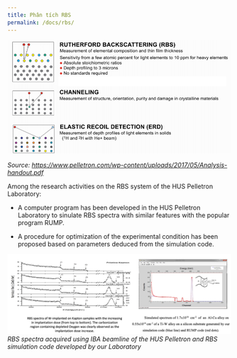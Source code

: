 ```yaml
---
title: Phân tích RBS
permalink: /docs/rbs/
---
```


![NEC RBS-ERD Introduction](/Photos/rbserdintro1.png)

*Source: https://www.pelletron.com/wp-content/uploads/2017/05/Analysis-handout.pdf*

Among the research activities on the RBS system of the HUS Pelletron Laboratory: 

* A computer program has been developed in the HUS Pelletron Laboratory to sinulate RBS spectra with similar features with the popular program RUMP.

* A procedure for optimization of the experimental condition has been proposed based on parameters deduced from the simulation code.

![RBS results](/Photos/rbsintro3.png)
*RBS spectra acquired using IBA beamline of the HUS Pelletron and RBS simulation code developed by our Laboratory*

